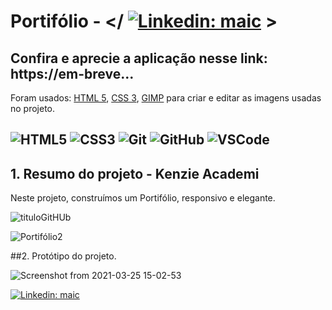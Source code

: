 # Portifólio - </ [![Linkedin: maic](https://img.shields.io/badge/-Linkedin-blue?style=flat-square&logo=Linkedin&logoColor=white&link=https://www.linkedin.com/in/maic/)](https://www.linkedin.com/in/maic-miller-330721208/) >

## Confira e aprecie a aplicação nesse link: https://em-breve...

Foram usados: [HTML 5](https://developer.mozilla.org/en-US/docs/Web/HTML/HTML5), [CSS 3](https://developer.mozilla.org/en-US/docs/Web/CSS), [GIMP](https://www.gimp.org/) para criar e editar as imagens usadas no projeto.

![HTML5](https://img.shields.io/badge/-HTML5-E34F26?style=flat-square&logo=html5&logoColor=white)
![CSS3](https://img.shields.io/badge/-CSS3-1572B6?style=flat-square&logo=css3)
![Git](https://img.shields.io/badge/-Git-black?style=flat-square&logo=git)
![GitHub](https://img.shields.io/badge/-GitHub-181717?style=flat-square&logo=github)
![VSCode](https://img.shields.io/badge/-VSCode-007ACC?style=flat-square&logo=visual-studio-code&logoColor=white)
---

## 1. Resumo do projeto - Kenzie Academi 

Neste projeto, construímos um Portifólio, responsivo e elegante.

![tituloGitHUb](https://user-images.githubusercontent.com/990877/112645909-bf56c100-8e25-11eb-8fae-a30bacbd5730.png)

![Portifólio2](https://user-images.githubusercontent.com/990877/112646678-80753b00-8e26-11eb-8810-82faed4bba33.png)

##2. Protótipo do projeto.

![Screenshot from 2021-03-25 15-02-53](https://user-images.githubusercontent.com/990877/112521431-41d67680-8d7b-11eb-9715-586f7cc063b9.png)

[![Linkedin: maic](https://img.shields.io/badge/-Linkedin-blue?style=flat-square&logo=Linkedin&logoColor=white&link=https://www.linkedin.com/in/maic/)](https://www.linkedin.com/in/maic-miller-330721208/)
